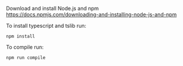 Download and install Node.js and npm https://docs.npmjs.com/downloading-and-installing-node-js-and-npm

To install typescript and tslib run:

```
npm install
```

To compile run:

```
npm run compile
```
